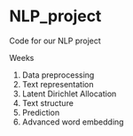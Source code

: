 # NLP_project
 Code for our NLP project

Weeks
1. Data preprocessing
2. Text representation
3. Latent Dirichlet Allocation
4. Text structure
5. Prediction
6. Advanced word embedding